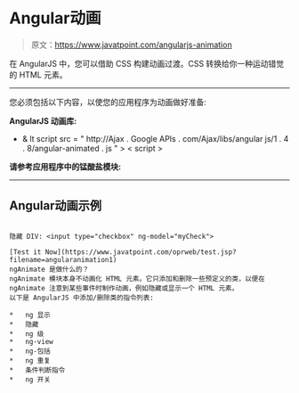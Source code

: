 # Angular动画

> 原文：<https://www.javatpoint.com/angularjs-animation>

在 AngularJS 中，您可以借助 CSS 构建动画过渡。CSS 转换给你一种运动错觉的 HTML 元素。

* * *

您必须包括以下内容，以使您的应用程序为动画做好准备:

**AngularJS 动画库:**

*   & lt script src = " http://Ajax . Google APIs . com/Ajax/libs/angular js/1 . 4 . 8/angular-animated . js " > < script >

**请参考应用程序中的锰酸盐模块:**

* * *

## Angular动画示例

```

隐藏 DIV: <input type="checkbox" ng-model="myCheck">

[Test it Now](https://www.javatpoint.com/oprweb/test.jsp?filename=angularanimation1)
ngAnimate 是做什么的？
ngAnimate 模块本身不动画化 HTML 元素。它只添加和删除一些预定义的类，以便在 ngAnimate 注意到某些事件时制作动画，例如隐藏或显示一个 HTML 元素。
以下是 AngularJS 中添加/删除类的指令列表:

*   ng 显示
*   隐藏
*   ng 级
*   ng-view
*   ng-包括
*   ng 重复
*   条件判断指令
*   ng 开关

```